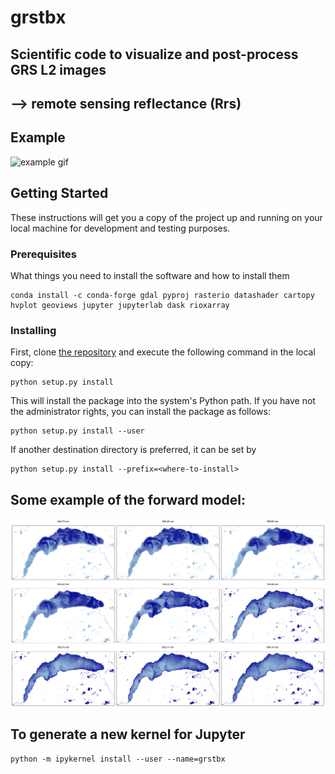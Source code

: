 # **grstbx**
## **Scientific code to visualize and post-process GRS L2 images** 
## --> remote sensing reflectance (Rrs) 

## Example
![example gif](illustration/grstbx_visual_tool.gif)

## Getting Started

These instructions will get you a copy of the project up and running on your local machine for development and testing purposes.

### Prerequisites

What things you need to install the software and how to install them

```
conda install -c conda-forge gdal pyproj rasterio datashader cartopy hvplot geoviews jupyter jupyterlab dask rioxarray
```

### Installing

First, clone [the repository](https://github.com/Tristanovsk/invRrs#) and execute the following command in the
local copy:

```
python setup.py install 
```

This will install the package into the system's Python path.
If you have not the administrator rights, you can install the package as follows:

```
python setup.py install --user
```

If another destination directory is preferred, it can be set by

```
python setup.py install --prefix=<where-to-install>
```

## Some example of the forward model:

![example files](illustration/le_leman_bleu.png)

## To generate a new kernel for Jupyter
```
python -m ipykernel install --user --name=grstbx
```